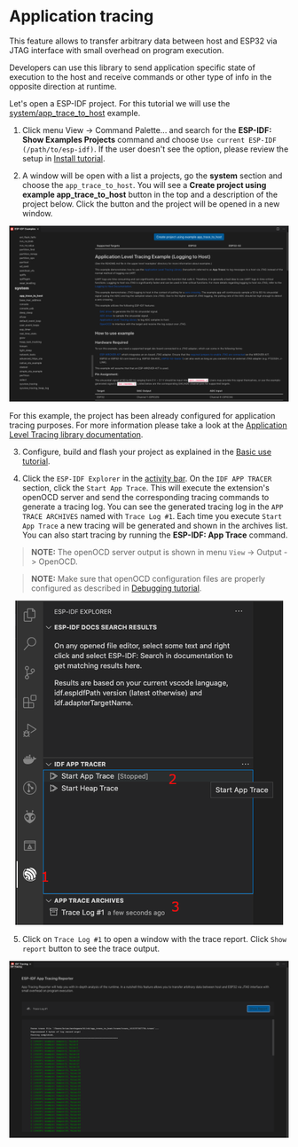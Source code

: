 # Application tracing

This feature allows to transfer arbitrary data between host and ESP32 via JTAG interface with small overhead on program execution.

Developers can use this library to send application specific state of execution to the host and receive commands or other type of info in the opposite direction at runtime.

Let's open a ESP-IDF project. For this tutorial we will use the [system/app_trace_to_host](https://github.com/espressif/esp-idf/tree/master/examples/system/app_trace_to_host) example.

1. Click menu View -> Command Palette... and search for the **ESP-IDF: Show Examples Projects** command and choose `Use current ESP-IDF (/path/to/esp-idf)`. If the user doesn't see the option, please review the setup in [Install tutorial](./install.md).

2. A window will be open with a list a projects, go the **system** section and choose the `app_trace_to_host`. You will see a **Create project using example app_trace_to_host** button in the top and a description of the project below. Click the button and the project will be opened in a new window.

<p align="center">
  <img src="../../media/tutorials/app_trace/app_tracing.png" alt="Application Level Tracing Example">
</p>

For this example, the project has been already configured for application tracing purposes. For more information please take a look at the [Application Level Tracing library documentation](https://docs.espressif.com/projects/esp-idf/en/latest/esp32/api-guides/app_trace.html).

3. Configure, build and flash your project as explained in the [Basic use tutorial](./basic_use.md).

4. Click the `ESP-IDF Explorer` in the [activity bar](https://code.visualstudio.com/docs/getstarted/userinterface). On the `IDF APP TRACER` section, click the `Start App Trace`. This will execute the extension's openOCD server and send the corresponding tracing commands to generate a tracing log. You can see the generated tracing log in the `APP TRACE ARCHIVES` named with `Trace Log #1`. Each time you execute `Start App Trace` a new tracing will be generated and shown in the archives list. You can also start tracing by running the **ESP-IDF: App Trace** command.

> **NOTE:** The openOCD server output is shown in menu `View` -> Output -> OpenOCD.

> **NOTE:** Make sure that openOCD configuration files are properly configured as described in [Debugging tutorial](./debugging.md).

<p align="center">
  <img src="../../media/tutorials/app_trace/start_tracing.png" alt="Start Tracing">
</p>

5. Click on `Trace Log #1` to open a window with the trace report. Click `Show report` button to see the trace output.

<p align="center">
  <img src="../../media/tutorials/app_trace/trace_report.png" alt="Trace Report">
</p>

